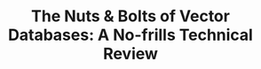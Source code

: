 ---
title: "The Nuts & Bolts of Vector Databases: A No-frills Technical Review"
slug: "nuts-and-bolts-of-vector-databases"
draft: false
event_date: "2024-02-27T12:00:00-05:00"
image: "img/resources/webinars/nuts-and-bolts-of-vector-databases.webp"
name: "The Nuts & Bolts of Vector Databases: A No-frills Technical Review"
description: | 
  Whether you're working on semantic search, chatbots, sentiment analysis, or other NLP uses cases, understanding the nuts and bolts of vector databases will help you advance your data strategy.

  Dr. Bengfort will dive into the technical intricacies of vector databases, emphasizing their role in managing and querying high-dimensional data, a common scenario in NLP applications. Expect a blend of insights and practical pointers, empowering you to make informed decisions about incorporating vector databases into your NLP projects. 

  **Watch this webinar to:**
  - Get a clear, practical understanding of vector databases and their role in NLP
  - Gain insights into the advantages of vector databases over traditional ones in NLP contexts
  - Discover how to assess vector databases for your NLP applications, focusing on scalability, performance, and compatibility.
  - Uncover effective strategies for integrating vector databases into your projects
  - Learn about the latest innovations and trends in vector database technology

events: ['Webinar']
registration_link: https://us06web.zoom.us/webinar/register/8617062216459/WN_95O7q4B2Si2tivwC9OAmnQ#/registration
call_to_action: "Register Now"
video_link: https://www.youtube.com/embed/BcF0Rh77s7w?si=g5IM8qlnSbvhZUTs
audio_link: 
categories: ['Video']
presenters: ['Benjamin Bengfort']
topics: ['AI', 'NLP', 'Vector Database']
---